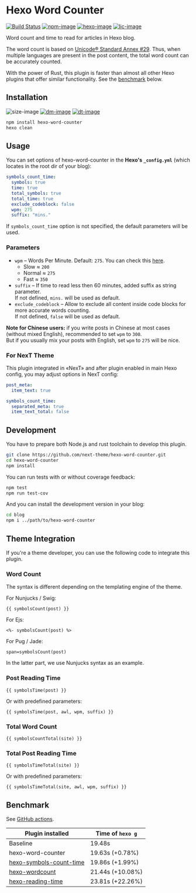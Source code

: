 # Hexo Word Counter

[![Build Status][github-image]][github-url]
[![npm-image]][npm-url]
[![hexo-image]][hexo-url]
[![lic-image]](LICENSE)

Word count and time to read for articles in Hexo blog.

The word count is based on [Unicode® Standard Annex #29](https://www.unicode.org/reports/tr29/). Thus, when multiple languages are present in the post content, the total word count can be accurately counted.

With the power of Rust, this plugin is faster than almost all other Hexo plugins that offer similar functionality. See the [benchmark](#Benchmark) below.

## Installation

![size-image]
[![dm-image]][npm-url]
[![dt-image]][npm-url]

```bash
npm install hexo-word-counter
hexo clean
```

## Usage

You can set options of hexo-word-counter in the **Hexo's `_config.yml`** (which locates in the root dir of your blog):

```yml
symbols_count_time:
  symbols: true
  time: true
  total_symbols: true
  total_time: true
  exclude_codeblock: false
  wpm: 275
  suffix: "mins."
```

If `symbols_count_time` option is not specified, the default parameters will be used.

### Parameters

* `wpm` – Words Per Minute. Default: `275`. You can check this [here](https://wordcounter.net).
  * Slow &asymp; `200`
  * Normal &asymp; `275`
  * Fast &asymp; `350`
* `suffix` – If time to read less then 60 minutes, added suffix as string parameter.\
  If not defined, `mins.` will be used as default.
* `exclude_codeblock` – Allow to exclude all content inside code blocks for more accurate words counting.\
  If not defined, `false` will be used as default.

**Note for Chinese users:** if you write posts in Chinese at most cases (without mixed English), recommended to set `wpm` to `300`.\
But if you usually mix your posts with English, set `wpm` to `275` will be nice.

### For NexT Theme

This plugin integrated in «NexT» and after plugin enabled in main Hexo config, you may adjust options in NexT config:

```yml
post_meta:
  item_text: true

symbols_count_time:
  separated_meta: true
  item_text_total: false
```

## Development

You have to prepare both Node.js and rust toolchain to develop this plugin.

```bash
git clone https://github.com/next-theme/hexo-word-counter.git
cd hexo-word-counter
npm install
```

You can run tests with or without coverage feedback:

```bash
npm test
npm run test-cov
```

And you can install the development version in your blog:

```bash
cd blog
npm i ../path/to/hexo-word-counter
```

## Theme Integration

If you're a theme developer, you can use the following code to integrate this plugin.

### Word Count

The syntax is different depending on the templating engine of the theme.

For Nunjucks / Swig:
```
{{ symbolsCount(post) }}
```

For Ejs:
```
<%- symbolsCount(post) %>
```

For Pug / Jade:
```
span=symbolsCount(post)
```

In the latter part, we use Nunjucks syntax as an example.

### Post Reading Time

```
{{ symbolsTime(post) }}
```

Or with predefined parameters:

```
{{ symbolsTime(post, awl, wpm, suffix) }}
```

### Total Word Count

```
{{ symbolsCountTotal(site) }}
```

### Total Post Reading Time

```
{{ symbolsTimeTotal(site) }}
```

Or with predefined parameters:

```
{{ symbolsTimeTotal(site, awl, wpm, suffix) }}
```

## Benchmark

See [GitHub actions](https://github.com/next-theme/hexo-word-counter/actions/workflows/benchmark.yml).

| Plugin installed | Time of `hexo g` |
| - | - |
| Baseline | 19.48s |
| hexo-word-counter | 19.63s (+0.78%) |
| [hexo-symbols-count-time](https://github.com/theme-next/hexo-symbols-count-time) | 19.86s (+1.99%) |
| [hexo-wordcount](https://github.com/willin/hexo-wordcount) | 21.44s (+10.08%) |
| [hexo-reading-time](https://github.com/ierhyna/hexo-reading-time) | 23.81s (+22.26%) |

[github-image]: https://img.shields.io/github/actions/workflow/status/next-theme/hexo-word-counter/linter.yml?branch=main&style=for-the-badge
[npm-image]: https://img.shields.io/npm/v/hexo-word-counter?style=for-the-badge
[hexo-image]: https://img.shields.io/badge/hexo-%3E%3D%203.0-blue?style=for-the-badge
[cover-image]: https://img.shields.io/coveralls/next-theme/hexo-word-counter/master?style=for-the-badge
[lic-image]: https://img.shields.io/npm/l/hexo-word-counter?style=for-the-badge

[size-image]: https://img.shields.io/github/languages/code-size/next-theme/hexo-word-counter?style=for-the-badge
[dm-image]: https://img.shields.io/npm/dm/hexo-word-counter?style=for-the-badge
[dt-image]: https://img.shields.io/npm/dt/hexo-word-counter?style=for-the-badge

[github-url]: https://github.com/next-theme/hexo-word-counter/actions?query=workflow%3ALinter
[npm-url]: https://www.npmjs.com/package/hexo-word-counter
[hexo-url]: https://hexo.io
[cover-url]: https://coveralls.io/github/next-theme/hexo-word-counter?branch=master "Coverage of Tests"
